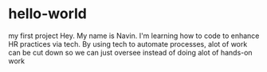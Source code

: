 # hello-world
my first project 
Hey. My name is Navin. I'm learning how to code to enhance HR practices via tech. By using tech to automate processes, alot of work can be cut down so we can just oversee instead of doing alot of hands-on work

